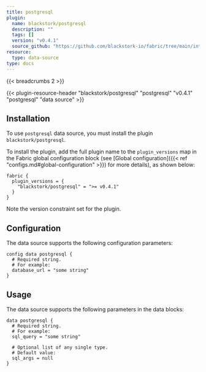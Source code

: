 ```yaml
---
title: postgresql
plugin:
  name: blackstork/postgresql
  description: ""
  tags: []
  version: "v0.4.1"
  source_github: "https://github.com/blackstork-io/fabric/tree/main/internal/postgresql/"
resource:
  type: data-source
type: docs
---
```


{{< breadcrumbs 2 >}}

{{< plugin-resource-header "blackstork/postgresql" "postgresql" "v0.4.1" "postgresql" "data source" >}}

## Installation

To use `postgresql` data source, you must install the plugin `blackstork/postgresql`.

To install the plugin, add the full plugin name to the `plugin_versions` map in the Fabric global configuration block (see [Global configuration]({{< ref "configs.md#global-configuration" >}}) for more details), as shown below:

```hcl
fabric {
  plugin_versions = {
    "blackstork/postgresql" = ">= v0.4.1"
  }
}
```

Note the version constraint set for the plugin.

## Configuration

The data source supports the following configuration parameters:

```hcl
config data postgresql {
  # Required string.
  # For example:
  database_url = "some string"
}
```

## Usage

The data source supports the following parameters in the data blocks:

```hcl
data postgresql {
  # Required string.
  # For example:
  sql_query = "some string"

  # Optional list of any single type.
  # Default value:
  sql_args = null
}
```